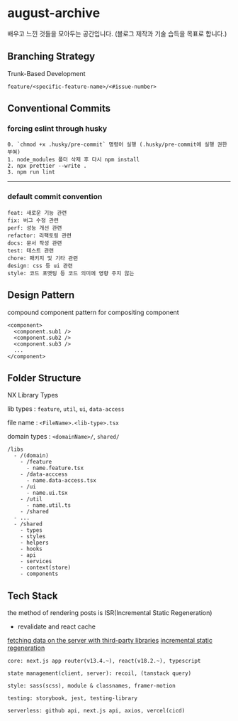 # august-archive

배우고 느낀 것들을 모아두는 공간입니다.
(블로그 제작과 기술 습득을 목표로 합니다.)

## Branching Strategy

Trunk-Based Development

`feature/<specific-feature-name>/<#issue-number>`

## Conventional Commits

### forcing eslint through husky

```
0. `chmod +x .husky/pre-commit` 명령어 실행 (.husky/pre-commit에 실행 권한 부여)
1. node_modules 폴더 삭제 후 다시 npm install
2. npx prettier --write .
3. npm run lint
```

---

### default commit convention

```
feat: 새로운 기능 관련
fix: 버그 수정 관련
perf: 성능 개선 관련
refactor: 리팩토링 관련
docs: 문서 작성 관련
test: 테스트 관련
chore: 패키지 및 기타 관련
design: css 등 ui 관련
style: 코드 포맷팅 등 코드 의미에 영향 주지 않는
```

## Design Pattern

compound component pattern for compositing component

```
<component>
  <component.sub1 />
  <component.sub2 />
  <component.sub3 />
  ...
</component>
```

## Folder Structure

NX Library Types

lib types : `feature`, `util`, `ui`, `data-access`

file name : `<FileName>.<lib-type>.tsx`

domain types : `<domainName>/`, `shared/`

```
/libs
  - /(domain)
    - /feature
      - name.feature.tsx
    - /data-acccess
      - name.data-access.tsx
    - /ui
      - name.ui.tsx
    - /util
      - name.util.ts
    - /shared
  - ...
  - /shared
    - types
    - styles
    - helpers
    - hooks
    - api
    - services
    - context(store)
    - components
```

## Tech Stack

the method of rendering posts is ISR(Incremental Static Regeneration)

- revalidate and react cache

[fetching data on the server with third-party libraries](https://nextjs.org/docs/app/building-your-application/data-fetching/fetching-caching-and-revalidating#fetching-data-on-the-server-with-third-party-libraries)
[incremental static regeneration](https://nextjs.org/docs/pages/building-your-application/data-fetching/incremental-static-regeneration)

```
core: next.js app router(v13.4.~), react(v18.2.~), typescript

state management(client, server): recoil, (tanstack query)

style: sass(scss), module & classnames, framer-motion

testing: storybook, jest, testing-library

serverless: github api, next.js api, axios, vercel(cicd)
```

